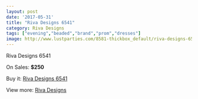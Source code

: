 ```yaml
---
layout: post
date: '2017-05-31'
title: "Riva Designs 6541"
category: Riva Designs
tags: ["evening","beaded","brand","prom","dresses"]
image: http://www.lustparties.com/8581-thickbox_default/riva-designs-6541.jpg
---
```

Riva Designs 6541

On Sales: **$250**
<a href="https://www.lustparties.com/en/riva-designs/2927-riva-designs-6541.html"><amp-img layout="responsive" width="600" height="600" src="//www.lustparties.com/8581-thickbox_default/riva-designs-6541.jpg" alt="Riva Designs 6541 0" /></a>

Buy it: [Riva Designs 6541](https://www.lustparties.com/en/riva-designs/2927-riva-designs-6541.html "Riva Designs 6541")

View more: [Riva Designs](https://www.lustparties.com/en/6-riva-designs "Riva Designs")